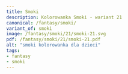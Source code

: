 ```yaml
---
title: Smoki
description: Kolorowanka Smoki - wariant 21
canonical: /fantasy/smoki/
variant_of: smoki
image: /fantasy/smoki/21/smoki-21.svg
pdf: /fantasy/smoki/21/smoki-21.pdf
alt: "smoki kolorowanka dla dzieci"
tags:
- fantasy
- smoki
---
```

